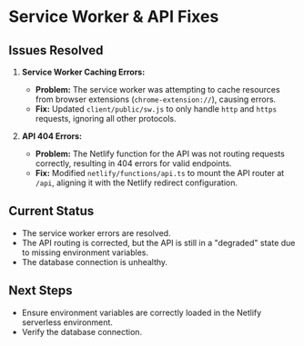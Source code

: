 # Service Worker & API Fixes

## Issues Resolved

1.  **Service Worker Caching Errors:**
    *   **Problem:** The service worker was attempting to cache resources from browser extensions (`chrome-extension://`), causing errors.
    *   **Fix:** Updated `client/public/sw.js` to only handle `http` and `https` requests, ignoring all other protocols.

2.  **API 404 Errors:**
    *   **Problem:** The Netlify function for the API was not routing requests correctly, resulting in 404 errors for valid endpoints.
    *   **Fix:** Modified `netlify/functions/api.ts` to mount the API router at `/api`, aligning it with the Netlify redirect configuration.

## Current Status

*   The service worker errors are resolved.
*   The API routing is corrected, but the API is still in a "degraded" state due to missing environment variables.
*   The database connection is unhealthy.

## Next Steps

*   Ensure environment variables are correctly loaded in the Netlify serverless environment.
*   Verify the database connection.
